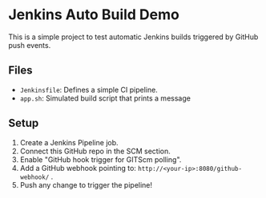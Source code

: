 # Jenkins Auto Build Demo

This is a simple project to test automatic Jenkins builds triggered by GitHub push events.

## Files
- `Jenkinsfile`: Defines a simple CI pipeline.
- `app.sh`: Simulated build script that prints a message

## Setup
1. Create a Jenkins Pipeline job.
2. Connect this GitHub repo in the SCM section.
3. Enable "GitHub hook trigger for GITScm polling".
4. Add a GitHub webhook pointing to: `http://<your-ip>:8080/github-webhook/` .
5. Push any change to trigger the pipeline!

